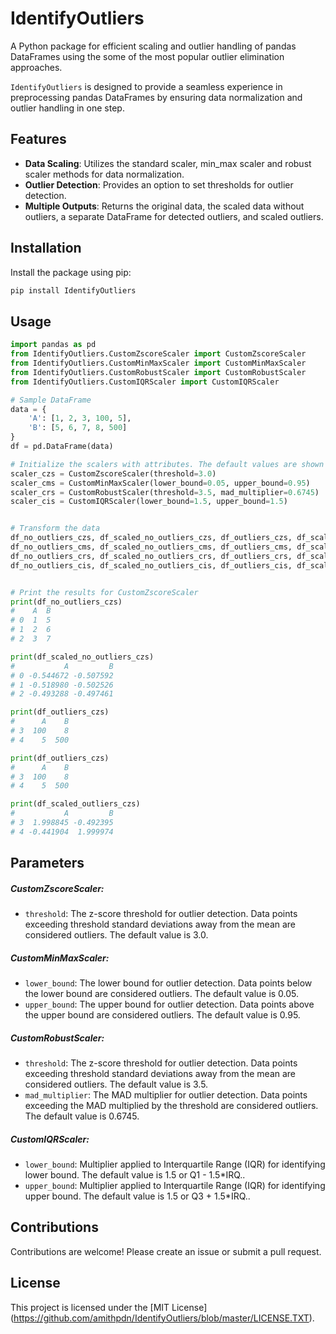 # IdentifyOutliers

A Python package for efficient scaling and outlier handling of pandas DataFrames using the some of the most popular outlier elimination approaches.

`IdentifyOutliers` is designed to provide a seamless experience in preprocessing pandas DataFrames by ensuring data normalization and outlier handling in one step.

## Features

- **Data Scaling**: Utilizes the standard scaler, min_max scaler and robust scaler methods for data normalization.
- **Outlier Detection**: Provides an option to set thresholds for outlier detection.
- **Multiple Outputs**: Returns the original data, the scaled data without outliers, a separate DataFrame for detected outliers, and scaled outliers.

## Installation

Install the package using pip:

```bash
pip install IdentifyOutliers
```

## Usage

```python
import pandas as pd
from IdentifyOutliers.CustomZscoreScaler import CustomZscoreScaler
from IdentifyOutliers.CustomMinMaxScaler import CustomMinMaxScaler
from IdentifyOutliers.CustomRobustScaler import CustomRobustScaler
from IdentifyOutliers.CustomIQRScaler import CustomIQRScaler

# Sample DataFrame
data = {
    'A': [1, 2, 3, 100, 5],
    'B': [5, 6, 7, 8, 500]
}
df = pd.DataFrame(data)

# Initialize the scalers with attributes. The default values are shown below.
scaler_czs = CustomZscoreScaler(threshold=3.0)
scaler_cms = CustomMinMaxScaler(lower_bound=0.05, upper_bound=0.95)
scaler_crs = CustomRobustScaler(threshold=3.5, mad_multiplier=0.6745)
scaler_cis = CustomIQRScaler(lower_bound=1.5, upper_bound=1.5)


# Transform the data
df_no_outliers_czs, df_scaled_no_outliers_czs, df_outliers_czs, df_scaled_outliers_czs = scaler_czs.transform(df)
df_no_outliers_cms, df_scaled_no_outliers_cms, df_outliers_cms, df_scaled_outliers_cms = scaler_cms.transform(df)
df_no_outliers_crs, df_scaled_no_outliers_crs, df_outliers_crs, df_scaled_outliers_crs = scaler_crs.transform(df)
df_no_outliers_cis, df_scaled_no_outliers_cis, df_outliers_cis, df_scaled_outliers_cis = scaler_cis.transform(df)


# Print the results for CustomZscoreScaler
print(df_no_outliers_czs)
#    A  B
# 0  1  5
# 1  2  6
# 2  3  7

print(df_scaled_no_outliers_czs)
#           A         B
# 0 -0.544672 -0.507592
# 1 -0.518980 -0.502526
# 2 -0.493288 -0.497461

print(df_outliers_czs)
#      A    B
# 3  100    8
# 4    5  500

print(df_outliers_czs)
#      A    B
# 3  100    8
# 4    5  500

print(df_scaled_outliers_czs)
#           A         B
# 3  1.998845 -0.492395
# 4 -0.441904  1.999974

```

## Parameters

##### CustomZscoreScaler:

- `threshold`: The z-score threshold for outlier detection. Data points exceeding threshold standard deviations away from the mean are considered outliers. The default value is 3.0.

##### CustomMinMaxScaler:

- `lower_bound`: The lower bound for outlier detection. Data points below the lower bound are considered outliers. The default value is 0.05.
- `upper_bound`: The upper bound for outlier detection. Data points above the upper bound are considered outliers. The default value is 0.95.

##### CustomRobustScaler:

- `threshold`: The z-score threshold for outlier detection. Data points exceeding threshold standard deviations away from the mean are considered outliers. The default value is 3.5.
- `mad_multiplier`: The MAD multiplier for outlier detection. Data points exceeding the MAD multiplied by the threshold are considered outliers. The default value is 0.6745.

##### CustomIQRScaler:

- `lower_bound`: Multiplier applied to Interquartile Range (IQR) for identifying lower bound. The default value is 1.5 or Q1 - 1.5*IRQ..
- `upper_bound`: Multiplier applied to Interquartile Range (IQR) for identifying upper bound. The default value is 1.5 or Q3 + 1.5*IRQ..

## Contributions

Contributions are welcome! Please create an issue or submit a pull request.

## License

This project is licensed under the [MIT License] (https://github.com/amithpdn/IdentifyOutliers/blob/master/LICENSE.TXT).